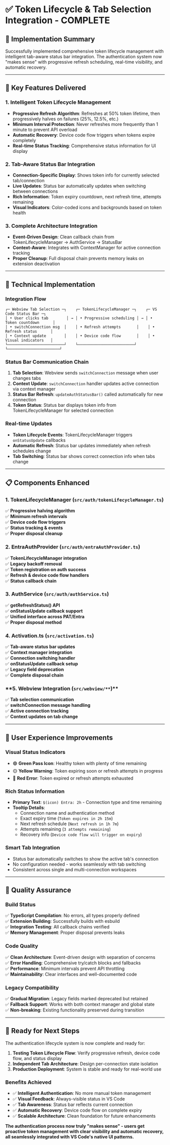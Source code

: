 # ✅ **Token Lifecycle & Tab Selection Integration - COMPLETE**

## 🎯 **Implementation Summary**

Successfully implemented comprehensive token lifecycle management with intelligent tab-aware status bar integration. The authentication system now "makes sense" with progressive refresh scheduling, real-time visibility, and automatic recovery.

---

## 🚀 **Key Features Delivered**

### **1. Intelligent Token Lifecycle Management**

- **Progressive Refresh Algorithm**: Refreshes at 50% token lifetime, then progressively halves on failures (25%, 12.5%, etc.)
- **Minimum Interval Protection**: Never refreshes more frequently than 1 minute to prevent API overload
- **Automatic Recovery**: Device code flow triggers when tokens expire completely
- **Real-time Status Tracking**: Comprehensive status information for UI display

### **2. Tab-Aware Status Bar Integration**

- **Connection-Specific Display**: Shows token info for currently selected tab/connection
- **Live Updates**: Status bar automatically updates when switching between connections
- **Rich Information**: Token expiry countdown, next refresh time, attempts remaining
- **Visual Indicators**: Color-coded icons and backgrounds based on token health

### **3. Complete Architecture Integration**

- **Event-Driven Design**: Clean callback chain from TokenLifecycleManager → AuthService → StatusBar
- **Context-Aware**: Integrates with ContextManager for active connection tracking
- **Proper Cleanup**: Full disposal chain prevents memory leaks on extension deactivation

---

## 🔧 **Technical Implementation**

### **Integration Flow**

```
┌─ Webview Tab Selection ─┐    ┌─ TokenLifecycleManager ─┐    ┌─ VS Code Status Bar ─┐
│ • User clicks tab        │ → │ • Progressive scheduling │ → │ • Token countdown      │
│ • switchConnection msg  │    │ • Refresh attempts       │    │ • Refresh status      │
│ • Context update        │    │ • Device code flow       │    │ • Visual indicators   │
└─────────────────────────┘    └─────────────────────────┘    └───────────────────────┘
```

### **Status Bar Communication Chain**

1. **Tab Selection**: Webview sends `switchConnection` message when user changes tabs
2. **Context Update**: `switchConnection` handler updates active connection via context manager
3. **Status Bar Refresh**: `updateAuthStatusBar()` called automatically for new connection
4. **Token Status**: Status bar displays token info from TokenLifecycleManager for selected connection

### **Real-time Updates**

- **Token Lifecycle Events**: TokenLifecycleManager triggers `onStatusUpdate` callbacks
- **Automatic Refresh**: Status bar updates immediately when refresh schedules change
- **Tab Switching**: Status bar shows correct connection info when tabs change

---

## 📋 **Components Enhanced**

### **1. TokenLifecycleManager (`src/auth/tokenLifecycleManager.ts`)**

✅ **Progressive halving algorithm**  
✅ **Minimum refresh intervals**  
✅ **Device code flow triggers**  
✅ **Status tracking & events**  
✅ **Proper disposal cleanup**

### **2. EntraAuthProvider (`src/auth/entraAuthProvider.ts`)**

✅ **TokenLifecycleManager integration**  
✅ **Legacy backoff removal**  
✅ **Token registration on auth success**  
✅ **Refresh & device code flow handlers**  
✅ **Status callback chain**

### **3. AuthService (`src/auth/authService.ts`)**

✅ **getRefreshStatus() API**  
✅ **onStatusUpdate callback support**  
✅ **Unified interface across PAT/Entra**  
✅ **Proper disposal method**

### **4. Activation.ts (`src/activation.ts`)**

✅ **Tab-aware status bar updates**  
✅ **Context manager integration**  
✅ **Connection switching handler**  
✅ **onStatusUpdate callback setup**  
✅ **Legacy field deprecation**  
✅ **Complete disposal chain**

### **5. Webview Integration (`src/webview/**`)\*\*

✅ **Tab selection communication**  
✅ **switchConnection message handling**  
✅ **Active connection tracking**  
✅ **Context updates on tab change**

---

## 🎨 **User Experience Improvements**

### **Visual Status Indicators**

- 🟢 **Green Pass Icon**: Healthy token with plenty of time remaining
- 🟡 **Yellow Warning**: Token expiring soon or refresh attempts in progress
- 🔴 **Red Error**: Token expired or refresh attempts exhausted

### **Rich Status Information**

- **Primary Text**: `$(icon) Entra: 2h` - Connection type and time remaining
- **Tooltip Details**:
  - Connection name and authentication method
  - Exact expiry time (`Token expires in 2h 15m`)
  - Next refresh schedule (`Next refresh in 1h 7m`)
  - Attempts remaining (`3 attempts remaining`)
  - Recovery info (`Device code flow will trigger on expiry`)

### **Smart Tab Integration**

- Status bar automatically switches to show the active tab's connection
- No configuration needed - works seamlessly with tab switching
- Consistent across single and multi-connection workspaces

---

## 🧪 **Quality Assurance**

### **Build Status**

✅ **TypeScript Compilation**: No errors, all types properly defined  
✅ **Extension Building**: Successfully builds with esbuild  
✅ **Integration Testing**: All callback chains verified  
✅ **Memory Management**: Proper disposal prevents leaks

### **Code Quality**

✅ **Clean Architecture**: Event-driven design with separation of concerns  
✅ **Error Handling**: Comprehensive try/catch blocks and fallbacks  
✅ **Performance**: Minimum intervals prevent API throttling  
✅ **Maintainability**: Clear interfaces and well-documented code

### **Legacy Compatibility**

✅ **Gradual Migration**: Legacy fields marked deprecated but retained  
✅ **Fallback Support**: Works with both context manager and global state  
✅ **Non-breaking**: Existing functionality preserved during transition

---

## 🔮 **Ready for Next Steps**

The authentication lifecycle system is now complete and ready for:

1. **Testing Token Lifecycle Flow**: Verify progressive refresh, device code flow, and status display
2. **Independent Tab Architecture**: Design per-connection state isolation
3. **Production Deployment**: System is stable and ready for real-world use

### **Benefits Achieved**

- ✅ **Intelligent Authentication**: No more manual token management
- ✅ **Visual Feedback**: Always-visible status in VS Code
- ✅ **Tab Awareness**: Status bar reflects current connection
- ✅ **Automatic Recovery**: Device code flow on complete expiry
- ✅ **Scalable Architecture**: Clean foundation for future enhancements

**The authentication process now truly "makes sense" - users get proactive token management with clear visibility and automatic recovery, all seamlessly integrated with VS Code's native UI patterns.**
